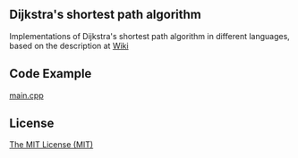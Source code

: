 ## Dijkstra's shortest path algorithm

Implementations of Dijkstra's shortest path algorithm in different languages, based on the description at [Wiki](https://en.wikipedia.org/wiki/Dijkstra%27s_algorithm)

## Code Example

[main.cpp](cpp/main.cpp)

## License

[The MIT License (MIT)](LICENSE.md)
